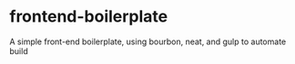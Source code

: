 # frontend-boilerplate
A simple front-end boilerplate, using bourbon, neat, and gulp to automate build
